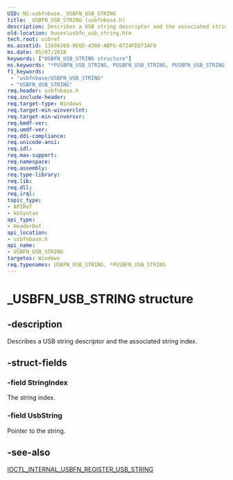 ```yaml
---
UID: NS:usbfnbase._USBFN_USB_STRING
title: _USBFN_USB_STRING (usbfnbase.h)
description: Describes a USB string descriptor and the associated string index.
old-location: buses\usbfn_usb_string.htm
tech.root: usbref
ms.assetid: 1169A369-0E6D-4308-ABF6-0724FED73AF9
ms.date: 05/07/2018
keywords: ["USBFN_USB_STRING structure"]
ms.keywords: "*PUSBFN_USB_STRING, PUSBFN_USB_STRING, PUSBFN_USB_STRING structure pointer [Buses], USBFN_USB_STRING, USBFN_USB_STRING structure [Buses], _USBFN_USB_STRING, buses.usbfn_usb_string, usbfnbase/PUSBFN_USB_STRING, usbfnbase/USBFN_USB_STRING"
f1_keywords:
 - "usbfnbase/USBFN_USB_STRING"
 - "USBFN_USB_STRING"
req.header: usbfnbase.h
req.include-header: 
req.target-type: Windows
req.target-min-winverclnt: 
req.target-min-winversvr: 
req.kmdf-ver: 
req.umdf-ver: 
req.ddi-compliance: 
req.unicode-ansi: 
req.idl: 
req.max-support: 
req.namespace: 
req.assembly: 
req.type-library: 
req.lib: 
req.dll: 
req.irql: 
topic_type:
- APIRef
- kbSyntax
api_type:
- HeaderDef
api_location:
- usbfnbase.h
api_name:
- USBFN_USB_STRING
targetos: Windows
req.typenames: USBFN_USB_STRING, *PUSBFN_USB_STRING
---
```


# _USBFN_USB_STRING structure


## -description


Describes a USB string descriptor and the associated string index. 


## -struct-fields




### -field StringIndex

The string index.


### -field UsbString

Pointer to the string.  


## -see-also




<a href="https://docs.microsoft.com/windows-hardware/drivers/ddi/usbfnioctl/ni-usbfnioctl-ioctl_internal_usbfn_register_usb_string">IOCTL_INTERNAL_USBFN_REGISTER_USB_STRING</a>
 

 

